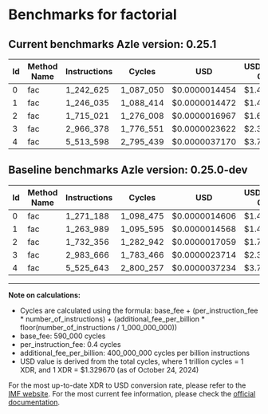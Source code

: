 # Benchmarks for factorial

## Current benchmarks Azle version: 0.25.1

| Id  | Method Name | Instructions | Cycles    | USD           | USD/Million Calls | Change                             |
| --- | ----------- | ------------ | --------- | ------------- | ----------------- | ---------------------------------- |
| 0   | fac         | 1_242_625    | 1_087_050 | $0.0000014454 | $1.44             | <font color="green">-28_563</font> |
| 1   | fac         | 1_246_035    | 1_088_414 | $0.0000014472 | $1.44             | <font color="green">-17_954</font> |
| 2   | fac         | 1_715_021    | 1_276_008 | $0.0000016967 | $1.69             | <font color="green">-17_335</font> |
| 3   | fac         | 2_966_378    | 1_776_551 | $0.0000023622 | $2.36             | <font color="green">-17_288</font> |
| 4   | fac         | 5_513_598    | 2_795_439 | $0.0000037170 | $3.71             | <font color="green">-12_045</font> |

## Baseline benchmarks Azle version: 0.25.0-dev

| Id  | Method Name | Instructions | Cycles    | USD           | USD/Million Calls |
| --- | ----------- | ------------ | --------- | ------------- | ----------------- |
| 0   | fac         | 1_271_188    | 1_098_475 | $0.0000014606 | $1.46             |
| 1   | fac         | 1_263_989    | 1_095_595 | $0.0000014568 | $1.45             |
| 2   | fac         | 1_732_356    | 1_282_942 | $0.0000017059 | $1.70             |
| 3   | fac         | 2_983_666    | 1_783_466 | $0.0000023714 | $2.37             |
| 4   | fac         | 5_525_643    | 2_800_257 | $0.0000037234 | $3.72             |

---

**Note on calculations:**

- Cycles are calculated using the formula: base_fee + (per_instruction_fee \* number_of_instructions) + (additional_fee_per_billion \* floor(number_of_instructions / 1_000_000_000))
- base_fee: 590_000 cycles
- per_instruction_fee: 0.4 cycles
- additional_fee_per_billion: 400_000_000 cycles per billion instructions
- USD value is derived from the total cycles, where 1 trillion cycles = 1 XDR, and 1 XDR = $1.329670 (as of October 24, 2024)

For the most up-to-date XDR to USD conversion rate, please refer to the [IMF website](https://www.imf.org/external/np/fin/data/rms_sdrv.aspx).
For the most current fee information, please check the [official documentation](https://internetcomputer.org/docs/current/developer-docs/gas-cost#execution).
